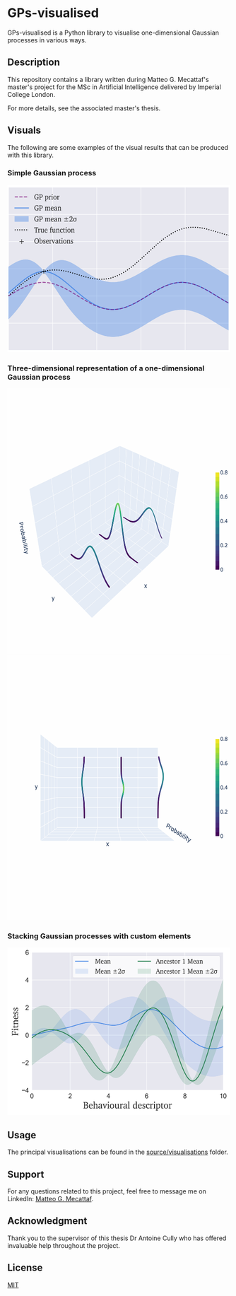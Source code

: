 # GPs-visualised
GPs-visualised is a Python library to visualise one-dimensional Gaussian processes in various ways.

## Description
This repository contains a library written during Matteo G. Mecattaf's
master's project for the MSc in Artificial Intelligence delivered by Imperial College London.

For more details, see the associated master's thesis.

## Visuals
The following are some examples of the visual results that can be produced with this library.

### Simple Gaussian process
<div align="center">
<img alt="simple_gp.png" height="379" width="545" src="/docs/media/simple_gp.png"/>
</div>

### Three-dimensional representation of a one-dimensional Gaussian process
<div align="center">
<img alt="xy_angled_gp.gif" height="600" width="600" src="/docs/media/xy_angled_gp.gif"/>
<img alt="xy_top_gp.gif" height="600" width="600" src="/docs/media/xy_top_gp.gif"/>
</div>

### Stacking Gaussian processes with custom elements
<div align="center">
<img alt="custom_gps.png" height="379" width="545" src="/docs/media/custom_gps.png"/>
</div>

## Usage
The principal visualisations can be found in the [source/visualisations](source/visualisations) folder.

## Support
For any questions related to this project, feel free to message me on LinkedIn: [Matteo G. Mecattaf](https://www.linkedin.com/in/matteo-mecattaf/).

## Acknowledgment
Thank you to the supervisor of this thesis Dr Antoine Cully who has offered invaluable help throughout the project.

## License
[MIT](https://choosealicense.com/licenses/mit/)



